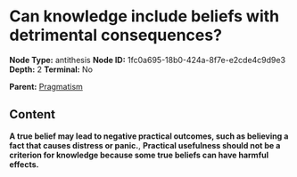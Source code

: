 # Can knowledge include beliefs with detrimental consequences?

**Node Type:** antithesis
**Node ID:** 1fc0a695-18b0-424a-8f7e-e2cde4c9d9e3
**Depth:** 2
**Terminal:** No

**Parent:** [Pragmatism](pragmatism.md)

## Content

**A true belief may lead to negative practical outcomes, such as believing a fact that causes distress or panic.**, **Practical usefulness should not be a criterion for knowledge because some true beliefs can have harmful effects.**
